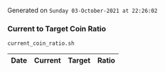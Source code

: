 Generated on `Sunday 03-October-2021 at 22:26:02`

### Current to Target Coin Ratio
`current_coin_ratio.sh`

Date|Current|Target|Ratio
---|---|---|---
